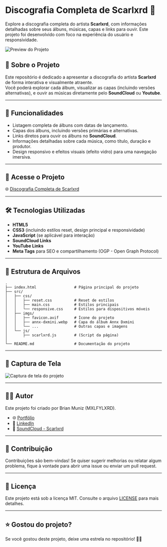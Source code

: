 # Discografia Completa de Scarlxrd 🎵

Explore a discografia completa do artista **Scarlxrd**, com informações detalhadas sobre seus álbuns, músicas, capas e links para ouvir. Este projeto foi desenvolvido com foco na experiência do usuário e responsividade.

![Preview do Projeto](https://i.imgur.com/Bg8mxkT.jpeg)

## 📌 Sobre o Projeto

Este repositório é dedicado a apresentar a discografia do artista **Scarlxrd** de forma interativa e visualmente atraente.  
Você poderá explorar cada álbum, visualizar as capas (incluindo versões alternativas), e ouvir as músicas diretamente pelo **SoundCloud** ou **Youtube**.

---

## 🚀 Funcionalidades

- Listagem completa de álbuns com datas de lançamento.
- Capas dos álbuns, incluindo versões primárias e alternativas.
- Links diretos para ouvir os álbuns no **SoundCloud**.
- Informações detalhadas sobre cada música, como título, duração e produtor.
- Design responsivo e efeitos visuais (efeito vidro) para uma navegação imersiva.

---

## 🔗 Acesse o Projeto

🌐 [Discografia Completa de Scarlxrd](https://discography-scarlxrd.vercel.app/)

---

## 🛠️ Tecnologias Utilizadas

- **HTML5**
- **CSS3** (incluindo estilos reset, design principal e responsividade)
- **JavaScript** (se aplicável para interação)
- **SoundCloud Links**
- **YouTube Links**
- **Meta Tags** para SEO e compartilhamento (OGP - Open Graph Protocol)

---

## 📂 Estrutura de Arquivos

```plaintext
.
├── index.html                 # Página principal do projeto
├── src/
│   ├── css/
│   │   ├── reset.css          # Reset de estilos
│   │   ├── main.css           # Estilos principais
│   │   └── responsive.css     # Estilos para dispositivos móveis
│   ├── imgs/
│   │   ├── favicon.avif       # Ícone do projeto
│   │   ├── annx-dxmini.webp   # Capa do álbum Annx Dxmini
│   │   └── ...                # Outras capas e imagens
│   └── js/
│       ├── scarlxrd.js        # (Script da página)
│   
└── README.md                  # Documentação do projeto
````

---

## 📸 Captura de Tela

![Captura de tela do projeto](https://i.imgur.com/1xZciY6.png)

---

## 👨‍💻 Autor

Este projeto foi criado por Brian Muniz (MXLFYLXRD).

- 🌐 [Portfólio](https://repositorio-sigma-six.vercel.app/)
- 💼 [LinkedIn](https://www.linkedin.com/in/brian-muniz-silveira/)
- 🎵 [SoundCloud - Scarlxrd](https://soundcloud.com/scarlxrd)

---

## 🤝 Contribuição

Contribuições são bem-vindas! Se quiser sugerir melhorias ou relatar algum problema, fique à vontade para abrir uma issue ou enviar um pull request.

---

## 📜 Licença
Este projeto está sob a licença MIT. Consulte o arquivo [LICENSE](./LICENSE) para mais detalhes.

---

## ⭐ Gostou do projeto?

Se você gostou deste projeto, deixe uma estrela no repositório! 🌟🌟
